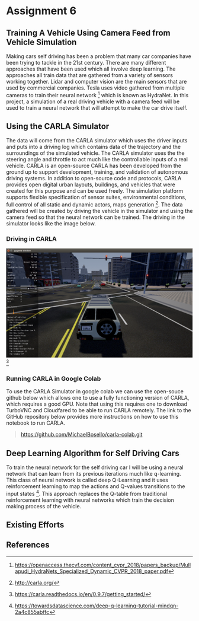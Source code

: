 # Assignment 6


## Training A Vehicle Using Camera Feed from Vehicle Simulation

Making cars self driving has been a problem that many car companies have been trying to tackle in the 21st century.
There are many different approaches that have been used which all involve deep learning. The approaches all train data
that are gathered from a variety of sensors working together. Lidar and computer vision are the main sensors that are
used by commercial companies. Tesla uses video gathered from multiple cameras to train their neural network [^4] which
is known as HydraNet. In this project, a simulation of a real driving vehicle with a camera feed will be used to train
a neural network that will attempt to make the car drive itself. 

## Using the CARLA Simulator

The data will come from the CARLA simulator which uses the driver inputs and puts into a driving log which contains data of
the trajectory and the surroundings of the simulated vehicle. The CARLA simulator uses the the steering angle and throttle
to act much like the controllable inputs of a real vehicle. CARLA is an open-source CARLA has been developed from the ground
up to support development, training, and validation of autonomous driving systems. In addition to open-source code and protocols, 
CARLA provides open digital urban layouts, buildings, and vehicles that were created for this purpose and can be used freely.
The simulation platform supports flexible specification of sensor suites, environmental conditions, full control of all static
and dynamic actors, maps generation [^2]. The data gathered will be created by driving the vehicle in the simulator and using the
camera feed so that the neural network can be trained. The driving in the simulator looks like the image below.

### Driving in CARLA
![](CARLA_Image.png)
[^3]

### Running CARLA in Google Colab

To use the CARLA Simulator in google colab we can use the open-souce github below which allows one to use a fully functioning version 
of CARLA, which requires a good GPU. Note that using this requires one to download TurboVNC and Cloudfared to be able to run CARLA remotely.
The link to the GitHub repository below provides more instructions on how to use this notebook to run CARLA.

> <https://github.com/MichaelBosello/carla-colab.git>

## Deep Learning Algorithm for Self Driving Cars
To train the neural network for the self driving car I will be using a neural network that can learn from its previous iterations much like
q-learning. This class of neural network is called deep Q-Learning and it uses reinforcement learning to map the actions and Q-values transitions
to the input states [^5]. This approach replaces the Q-table from traditional reinforcement learning with neural networks which train the decision
making process of the vehicle.

## Existing Efforts


## References

[^1]:https://github.com/MichaelBosello/carla-colab.git
[^2]:http://carla.org/
[^3]:https://carla.readthedocs.io/en/0.9.7/getting_started/
[^4]:https://openaccess.thecvf.com/content_cvpr_2018/papers_backup/Mullapudi_HydraNets_Specialized_Dynamic_CVPR_2018_paper.pdf
[^5]:https://towardsdatascience.com/deep-q-learning-tutorial-mindqn-2a4c855abffc

